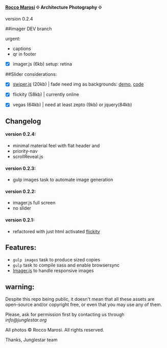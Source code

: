 #### [Rocco Marosi](http://roccomarosi.com) ⟐ Architecture Photography ⟐
version 0.2.4
 

##imager DEV branch

urgent:

- captions
- qr in footer
- [X] imager.js (6kb) setup: retina


##Slider considerations:

- [X] [swiper.js](http://www.idangero.us/swiper/) (20kb) | fade need img as backgrounds: [demo](http://www.idangero.us/swiper/demos/16-effect-fade.html), [code](https://github.com/nolimits4web/Swiper/blob/master/demos/16-effect-fade.html)
- [X] flickity (58kb) | currently online 
- [X] vegas (64kb) | need at least zepto (9kb) or jquery(84kb)
    
 

## Changelog


#### version 0.2.4:
- minimal material feel with flat header and
- priority-nav
- scrollReveal.js

#### version 0.2.3:
- gulp images task to automate image generation

#### version 0.2.2:
 - imager.js full screen
 - no slider

#### version 0.2.1:
- refactored with just html activated [flickity](http://flickity.metafizzy.co/)


## Features:

- `gulp images` task to produce sized copies
- `gulp` task to compile sass and enable browsersync
- [Imager.js](https://github.com/BBC-News/Imager.js/) to handle responsive images



## warning:

Despite this repo being public, it doesn't mean that all these assets are open-source and/or copyright free, or even that you may use any of them.

Please, ask for permission first by contacting us through _info@junglestar.org_

All photos © Rocco Marosi. All rights reserved.

Thanks, Junglestar team
